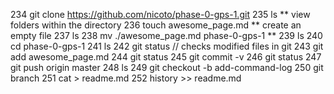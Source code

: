   234  git clone https://github.com/nicoto/phase-0-gps-1.git
  235  ls ** view folders within the directory
  236  touch awesome_page.md ** create an empty file
  237  ls
  238  mv ./awesome_page.md phase-0-gps-1 **
  239  ls
  240  cd phase-0-gps-1
  241  ls
  242  git status // checks modified files in git
  243  git add awesome_page.md
  244  git status
  245  git commit -v
  246  git status
  247  git push origin master
  248  ls
  249  git checkout -b add-command-log
  250  git branch
  251  cat > readme.md
  252  history >> readme.md
